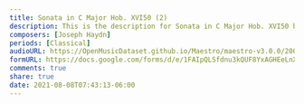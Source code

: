 ```yaml
---
title: Sonata in C Major Hob. XVI50 (2)
description: This is the description for Sonata in C Major Hob. XVI50 by Joseph Haydn
composers: [Joseph Haydn]
periods: [Classical]
audioURL: https://OpenMusicDataset.github.io/Maestro/maestro-v3.0.0/2004/MIDI-Unprocessed_SMF_13_01_2004_01-05_ORIG_MID--AUDIO_13_R1_2004_09_Track09_wav.midi
formURL: https://docs.google.com/forms/d/e/1FAIpQLSfdnu3kQUF8YxAGHEeLnXXrcTMROTiS8vOHqUBSqbuk1rAp9g/viewform
comments: true
share: true
date: 2021-08-08T07:43:13-06:00
---
```

